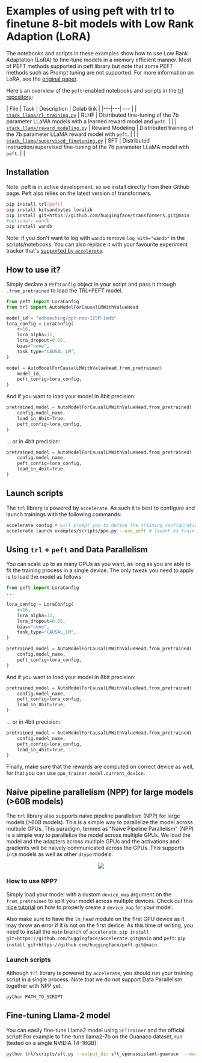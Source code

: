# Examples of using peft with trl to finetune 8-bit models with Low Rank Adaption (LoRA)

The notebooks and scripts in these examples show how to use Low Rank Adaptation (LoRA) to fine-tune models in a memory efficient manner. Most of PEFT methods supported in peft library but note that some PEFT methods such as Prompt tuning are not supported.
For more information on LoRA, see the [original paper](https://huggingface.co/papers/2106.09685).

Here's an overview of the `peft`-enabled notebooks and scripts in the [trl repository](https://github.com/huggingface/trl/tree/main/examples):

| File | Task | Description | Colab link |
|---|---| --- |
| [`stack_llama/rl_training.py`](https://github.com/huggingface/trl/blob/main/examples/research_projects/stack_llama/scripts/rl_training.py) | RLHF | Distributed fine-tuning of the 7b parameter LLaMA models with a learned reward model and `peft`. |  |
| [`stack_llama/reward_modeling.py`](https://github.com/huggingface/trl/blob/main/examples/research_projects/stack_llama/scripts/reward_modeling.py) | Reward Modeling | Distributed training of the 7b parameter LLaMA reward model with `peft`. |  |
| [`stack_llama/supervised_finetuning.py`](https://github.com/huggingface/trl/blob/main/examples/research_projects/stack_llama/scripts/supervised_finetuning.py) | SFT | Distributed instruction/supervised fine-tuning of the 7b parameter LLaMA model with `peft`. |  |

## Installation
Note: peft is in active development, so we install directly from their Github page.
Peft also relies on the latest version of transformers. 

```bash
pip install trl[peft]
pip install bitsandbytes loralib
pip install git+https://github.com/huggingface/transformers.git@main
#optional: wandb
pip install wandb
```

Note: if you don't want to log with `wandb` remove `log_with="wandb"` in the scripts/notebooks. You can also replace it with your favourite experiment tracker that's [supported by `accelerate`](https://huggingface.co/docs/accelerate/usage_guides/tracking).

## How to use it?

Simply declare a `PeftConfig` object in your script and pass it through `.from_pretrained` to load the TRL+PEFT model. 

```python
from peft import LoraConfig
from trl import AutoModelForCausalLMWithValueHead

model_id = "edbeeching/gpt-neo-125M-imdb"
lora_config = LoraConfig(
    r=16,
    lora_alpha=32,
    lora_dropout=0.05,
    bias="none",
    task_type="CAUSAL_LM",
)

model = AutoModelForCausalLMWithValueHead.from_pretrained(
    model_id, 
    peft_config=lora_config,
)
```
And if you want to load your model in 8bit precision:
```python
pretrained_model = AutoModelForCausalLMWithValueHead.from_pretrained(
    config.model_name, 
    load_in_8bit=True,
    peft_config=lora_config,
)
```
... or in 4bit precision:
```python
pretrained_model = AutoModelForCausalLMWithValueHead.from_pretrained(
    config.model_name, 
    peft_config=lora_config,
    load_in_4bit=True,
)
```


## Launch scripts

The `trl` library is powered by `accelerate`. As such it is best to configure and launch trainings with the following commands:

```bash
accelerate config # will prompt you to define the training configuration
accelerate launch examples/scripts/ppo.py --use_peft # launch`es training
```

## Using `trl` + `peft` and Data Parallelism

You can scale up to as many GPUs as you want, as long as you are able to fit the training process in a single device. The only tweak you need to apply is to load the model as follows:
```python
from peft import LoraConfig
...

lora_config = LoraConfig(
    r=16,
    lora_alpha=32,
    lora_dropout=0.05,
    bias="none",
    task_type="CAUSAL_LM",
)

pretrained_model = AutoModelForCausalLMWithValueHead.from_pretrained(
    config.model_name, 
    peft_config=lora_config,
)
```
And if you want to load your model in 8bit precision:
```python
pretrained_model = AutoModelForCausalLMWithValueHead.from_pretrained(
    config.model_name, 
    peft_config=lora_config,
    load_in_8bit=True,
)
```
... or in 4bit precision:
```python
pretrained_model = AutoModelForCausalLMWithValueHead.from_pretrained(
    config.model_name, 
    peft_config=lora_config,
    load_in_4bit=True,
)
```
Finally, make sure that the rewards are computed on correct device as well, for that you can use `ppo_trainer.model.current_device`.

## Naive pipeline parallelism (NPP) for large models (>60B models)

The `trl` library also supports naive pipeline parallelism (NPP) for large models (>60B models). This is a simple way to parallelize the model across multiple GPUs. 
This paradigm, termed as "Naive Pipeline Parallelism" (NPP) is a simple way to parallelize the model across multiple GPUs. We load the model and the adapters across multiple GPUs and the activations and gradients will be naively communicated across the GPUs. This supports `int8` models as well as other `dtype` models.

<div style="text-align: center">
<img src="https://huggingface.co/datasets/trl-lib/documentation-images/resolve/main/trl-npp.png">
</div>

### How to use NPP?

Simply load your model with a custom `device_map` argument on the `from_pretrained` to split your model across multiple devices. Check out this [nice tutorial](https://github.com/huggingface/blog/blob/main/accelerate-large-models.md) on how to properly create a `device_map` for your model. 
 
Also make sure to have the `lm_head` module on the first GPU device as it may throw an error if it is not on the first device. As this time of writing, you need to install the `main` branch of `accelerate`: `pip install git+https://github.com/huggingface/accelerate.git@main` and `peft`: `pip install git+https://github.com/huggingface/peft.git@main`.

### Launch scripts

Although `trl` library is powered by `accelerate`, you should run your training script in a single process. Note that we do not support Data Parallelism together with NPP yet.

```bash
python PATH_TO_SCRIPT
```

## Fine-tuning Llama-2 model

You can easily fine-tune Llama2 model using `SFTTrainer` and the official script! For example to fine-tune llama2-7b on the Guanaco dataset, run (tested on a single NVIDIA T4-16GB):

```bash
python trl/scripts/sft.py --output_dir sft_openassistant-guanaco  --model_name meta-llama/Llama-2-7b-hf --dataset_name timdettmers/openassistant-guanaco --load_in_4bit --use_peft --per_device_train_batch_size 4 --gradient_accumulation_steps 2
```
